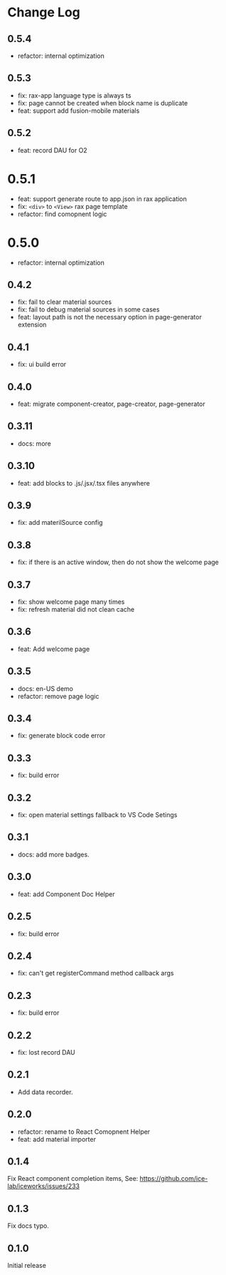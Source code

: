 # Change Log

## 0.5.4

- refactor: internal optimization

## 0.5.3

- fix: rax-app language type is always ts
- fix: page cannot be created when block name is duplicate
- feat: support add fusion-mobile materials

## 0.5.2

- feat: record DAU for O2

# 0.5.1

- feat: support generate route to app.json in rax application
- fix: `<div>` to `<View>` rax page template 
- refactor: find comopnent logic

# 0.5.0

- refactor: internal optimization

## 0.4.2

- fix: fail to clear material sources
- fix: fail to debug material sources in some cases
- feat: layout path is not the necessary option in page-generator extension

## 0.4.1

- fix: ui build error

## 0.4.0

- feat: migrate component-creator, page-creator, page-generator 

## 0.3.11

- docs: more

## 0.3.10

- feat: add blocks to .js/.jsx/.tsx files anywhere

## 0.3.9

- fix: add materilSource config

## 0.3.8

- fix: if there is an active window, then do not show the welcome page

## 0.3.7

- fix: show welcome page many times
- fix: refresh material did not clean cache

## 0.3.6

- feat: Add welcome page

## 0.3.5

- docs: en-US demo
- refactor: remove page logic

## 0.3.4

- fix: generate block code error

## 0.3.3

- fix: build error

## 0.3.2

- fix: open material settings fallback to VS Code Setings

## 0.3.1

- docs: add more badges.

## 0.3.0

- feat: add Component Doc Helper

## 0.2.5

- fix: build error

## 0.2.4

- fix: can't get registerCommand method callback args

## 0.2.3

- fix: build error

## 0.2.2

- fix: lost record DAU

## 0.2.1

- Add data recorder.

## 0.2.0

- refactor: rename to React Comopnent Helper
- feat: add material importer

## 0.1.4

Fix React component completion items, See: https://github.com/ice-lab/iceworks/issues/233

## 0.1.3

Fix docs typo.

## 0.1.0

Initial release
